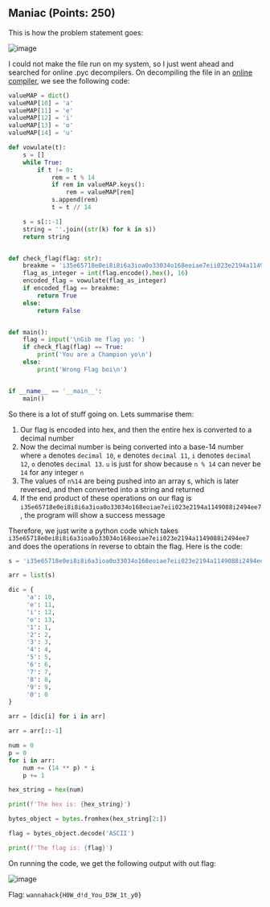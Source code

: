 ## Maniac (Points: 250)

This is how the problem statement goes:

![image](https://user-images.githubusercontent.com/98008131/164890877-97b2c052-2e04-472e-a8ba-caa92ec3d99a.png)

I could not make the file run on my system, so I just went ahead and searched for online .pyc decompilers. On decompiling the file in an [online compiler](https://www.toolnb.com/tools-lang-en/pyc.html), we see the following code:

```python
valueMAP = dict()
valueMAP[10] = 'a'
valueMAP[11] = 'e'
valueMAP[12] = 'i'
valueMAP[13] = 'o'
valueMAP[14] = 'u'

def vowulate(t):
    s = []
    while True:
        if t != 0:
            rem = t % 14
            if rem in valueMAP.keys():
                rem = valueMAP[rem]
            s.append(rem)
            t = t // 14

    s = s[::-1]
    string = ''.join((str(k) for k in s))
    return string


def check_flag(flag: str):
    breakme = 'i35e65718e0ei8i8i6a3ioa0o33034o168eoiae7eii023e2194a1149088i2494ee7'
    flag_as_integer = int(flag.encode().hex(), 16)
    encoded_flag = vowulate(flag_as_integer)
    if encoded_flag == breakme:
        return True
    else:
        return False


def main():
    flag = input('\nGib me flag yo: ')
    if check_flag(flag) == True:
        print('You are a Champion yo\n')
    else:
        print('Wrong Flag boi\n')


if __name__ == '__main__':
    main()
```

So there is a lot of stuff going on. Lets summarise them:

  1. Our flag is encoded into hex, and then the entire hex is converted to a decimal number
  2. Now the decimal number is being converted into a base-14 number where `a` denotes `decimal 10`, `e` denotes `decimal 11`, `i` denotes `decimal 12`, `o` denotes `decimal 13`. `u` is just for show because `n % 14` can never be `14` for any integer `n`
  3. The values of `n%14` are being pushed into an array s, which is later reversed, and then converted into a string and returned
  4. If the end product of these operations on our flag is `i35e65718e0ei8i8i6a3ioa0o33034o168eoiae7eii023e2194a1149088i2494ee7`, the program will show a success message

Therefore, we just write a python code which takes `i35e65718e0ei8i8i6a3ioa0o33034o168eoiae7eii023e2194a1149088i2494ee7` and does the operations in reverse to obtain the flag. Here is the code:

```python
s = 'i35e65718e0ei8i8i6a3ioa0o33034o168eoiae7eii023e2194a1149088i2494ee7'

arr = list(s)

dic = {
     'a': 10,
     'e': 11,
     'i': 12,
     'o': 13,
     '1': 1,
     '2': 2,
     '3': 3,
     '4': 4,
     '5': 5,
     '6': 6,
     '7': 7,
     '8': 8,
     '9': 9,
     '0': 0
}

arr = [dic[i] for i in arr]

arr = arr[::-1]

num = 0
p = 0
for i in arr:
	num += (14 ** p) * i
	p += 1

hex_string = hex(num)

print(f'The hex is: {hex_string}')

bytes_object = bytes.fromhex(hex_string[2:])

flag = bytes_object.decode('ASCII')

print(f'The flag is: {flag}')
```

On running the code, we get the following output with out flag:

![image](https://user-images.githubusercontent.com/98008131/164891427-5ac897fd-aa74-4230-8698-ab74a9ba17a6.png)

Flag: `wannahack{H0W_d!d_You_D3W_1t_y0}`
